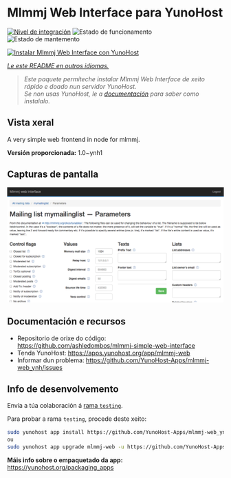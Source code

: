 <!--
NOTA: Este README foi creado automáticamente por <https://github.com/YunoHost/apps/tree/master/tools/readme_generator>
NON debe editarse manualmente.
-->

# Mlmmj Web Interface para YunoHost

[![Nivel de integración](https://dash.yunohost.org/integration/mlmmj-web.svg)](https://ci-apps.yunohost.org/ci/apps/mlmmj-web/) ![Estado de funcionamento](https://ci-apps.yunohost.org/ci/badges/mlmmj-web.status.svg) ![Estado de mantemento](https://ci-apps.yunohost.org/ci/badges/mlmmj-web.maintain.svg)

[![Instalar Mlmmj Web Interface con YunoHost](https://install-app.yunohost.org/install-with-yunohost.svg)](https://install-app.yunohost.org/?app=mlmmj-web)

*[Le este README en outros idiomas.](./ALL_README.md)*

> *Este paquete permíteche instalar Mlmmj Web Interface de xeito rápido e doado nun servidor YunoHost.*  
> *Se non usas YunoHost, le a [documentación](https://yunohost.org/install) para saber como instalalo.*

## Vista xeral

A very simple web frontend in node for mlmmj.

**Versión proporcionada:** 1.0~ynh1

## Capturas de pantalla

![Captura de pantalla de Mlmmj Web Interface](./doc/screenshots/screenshot.png)

## Documentación e recursos

- Repositorio de orixe do código: <https://github.com/ashledombos/mlmmj-simple-web-interface>
- Tenda YunoHost: <https://apps.yunohost.org/app/mlmmj-web>
- Informar dun problema: <https://github.com/YunoHost-Apps/mlmmj-web_ynh/issues>

## Info de desenvolvemento

Envía a túa colaboración á [rama `testing`](https://github.com/YunoHost-Apps/mlmmj-web_ynh/tree/testing).

Para probar a rama `testing`, procede deste xeito:

```bash
sudo yunohost app install https://github.com/YunoHost-Apps/mlmmj-web_ynh/tree/testing --debug
ou
sudo yunohost app upgrade mlmmj-web -u https://github.com/YunoHost-Apps/mlmmj-web_ynh/tree/testing --debug
```

**Máis info sobre o empaquetado da app:** <https://yunohost.org/packaging_apps>

